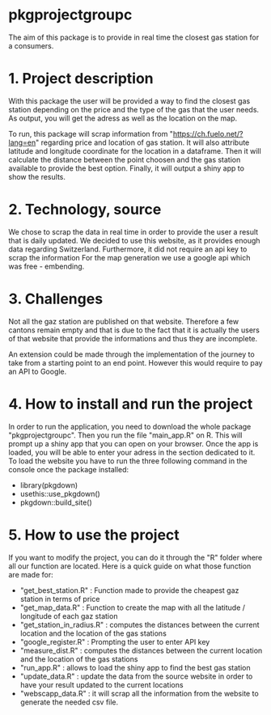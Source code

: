 # pkgprojectgroupc

The aim of this package is to provide in real time the closest gas station for a consumers.

# 1. Project description

With this package the user will be provided a way to find the closest gas station depending on the price and the type of the gas that the user needs.
As output, you will get the adress as well as the location on the map. 

To run, this package will scrap information from "https://ch.fuelo.net/?lang=en" regarding price and location of gas station.
It will also attribute latitude and longitude coordinate for the location in a dataframe. 
Then it will calculate the distance between the point choosen and the gas station available to provide the best option.
Finally, it will output a shiny app to show the results.

# 2. Technology, source

We chose to scrap the data in real time in order to provide the user a result that is daily updated. 
We decided to use this website, as it provides enough data regarding Switzerland. Furthermore, it did not require an api key to scrap the information
For the map generation we use a google api which was free - embending.

# 3. Challenges

Not all the gaz station are published on that website. 
Therefore a few cantons remain empty and that is due to the fact that it is actually the users of that website that provide the informations and thus they are incomplete.

An extension could be made through the implementation of the journey to take from a starting point to an end point. However this would require to pay an API to Google.

# 4. How to install and run the project

In order to run the application, you need to download the whole package "pkgprojectgroupc". 
Then you run the file "main_app.R" on R. This will prompt up a shiny app that you can open on your browser. 
Once the app is loaded, you will be able to enter your adress in the section dedicated to it.
To load the website you have to run the three following command in the console once the package installed:
- library(pkgdown)
- usethis::use_pkgdown()
- pkgdown::build_site()

# 5. How to use the project

If you want to modify the project, you can do it through the "R" folder where all our function are located. 
Here is a quick guide on what those function are made for:
- "get_best_station.R" : Function made to provide the cheapest gaz station in terms of price
- "get_map_data.R" : Function to create the  map with all the latitude / longitude of each gaz station
- "get_station_in_radius.R" : computes the distances between the current location and the location of the gas stations
- "google_register.R" : Prompting the user to enter API key
- "measure_dist.R" : computes the distances between the current location and the location of the gas stations
- "run_app.R" : allows to load the shiny app to find the best gas station
- "update_data.R" : update the data from the source website in order to have your result updated to the current locations
- "webscapp_data.R" : it will scrap all the information from the website to generate the needed csv file.


